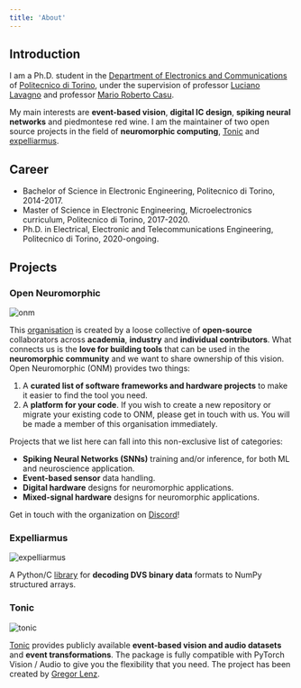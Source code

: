 ```yaml
---
title: 'About'
---
```


## Introduction

I am a Ph.D. student in the [Department of Electronics and Communications](https://www.det.polito.it/) of [Politecnico di Torino](https://www.polito.it/), under the supervision of professor [Luciano Lavagno](https://scholar.google.com/citations?user=tRCNWC4AAAAJ&hl=en) and professor [Mario Roberto Casu](https://scholar.google.it/citations?user=qWQ_5fEAAAAJ&hl=en).

My main interests are **event-based vision**, **digital IC design**, **spiking neural networks** and piedmontese red wine. I am the maintainer of two open source projects in the field of **neuromorphic computing**, [Tonic](https://github.com/neuromorphs/tonic) and [expelliarmus](https://github.com/open-neuromorphic/expelliarmus). 

## Career 

* Bachelor of Science in Electronic Engineering, Politecnico di Torino, 2014-2017.
* Master of Science in Electronic Engineering, Microelectronics curriculum, Politecnico di Torino, 2017-2020. 
* Ph.D. in Electrical, Electronic and Telecommunications Engineering, Politecnico di Torino, 2020-ongoing.

## Projects 

### Open Neuromorphic

![onm](/images/about/onm.png)

This [organisation](https://github.com/open-neuromorphic) is created by a loose collective of **open-source** collaborators across **academia**, **industry** and **individual contributors**. What connects us is the **love for building tools** that can be used in the **neuromorphic community** and we want to share ownership of this vision. Open Neuromorphic (ONM) provides two things:

1. A **curated list of software frameworks and hardware projects** to make it easier to find the tool you need.
2. A **platform for your code**. If you wish to create a new repository or migrate your existing code to ONM, please get in touch with us. You will be made a member of this organisation immediately.

Projects that we list here can fall into this non-exclusive list of categories:

* **Spiking Neural Networks (SNNs)** training and/or inference, for both ML and neuroscience application.
* **Event-based sensor** data handling.
* **Digital hardware** designs for neuromorphic applications.
* **Mixed-signal hardware** designs for neuromorphic applications.

Get in touch with the organization on [Discord](https://discord.gg/JParSCNe5k)!

### Expelliarmus 

![expelliarmus](/images/about/expelliarmus.png)

A Python/C [library](https://github.com/open-neuromorphic/expelliarmus) for **decoding DVS binary data** formats to NumPy structured arrays.

### Tonic

![tonic](/images/about/tonic.png)

[Tonic](https://github.com/neuromorphs/tonic) provides publicly available **event-based vision and audio datasets** and **event transformations**. The package is fully compatible with PyTorch Vision / Audio to give you the flexibility that you need. The project has been created by [Gregor Lenz](https://lenzgregor.com).
